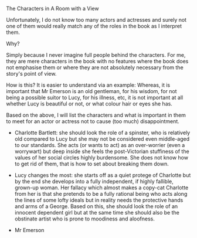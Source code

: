 The Characters in A Room with a View

Unfortunately, I do not know too many actors and actresses and surely not one of them would really match
any of the roles in the book as I interpret them.

Why?

Simply because I never imagine full people behind the characters. For me, they are mere characters 
in the book with no features where the book does not emphasise them or where they are not absolutely 
necessary from the story's point of view.

How is this? It is easier to understand via an example: Whereas, it is important that Mr Emerson is 
an old gentleman, for his wisdom, for not being a possible suitor to Lucy, for his illness, etc, it 
is not important at all whether Lucy is beautiful or not, or what colour hair or eyes she has.

Based on the above, I will list the characters and what is important in them to meet for an actor or 
actress not to cause (too much) disappointment.

* Charlotte Bartlett: she should look the role of a spinster, who is relatively old compared to Lucy
but she may not be considered even middle-aged to our standards. She acts (or wants to act) as an
over-worrier (even a worrywart) but deep inside she feels the post-Victorian stuffiness of the values
of her social circles highly burdensome. She does not know how to get rid of them, that is how to set
about breaking them down.

* Lucy changes the most: she starts off as a quiet protege of Charlotte but by the end she develops into 
a fully independent, if highly fallible, grown-up woman. Her fallacy which almost makes a copy-cat 
Charlotte from her is that she pretends to be a fully rational being who acts along the lines of some
lofty ideals but in reality needs the protective hands and arms of a George. Based on this, she should
look the role of an innocent dependent girl but at the same time she should also be the obstinate artist
who is prone to moodiness and aloofness.

* Mr Emerson


